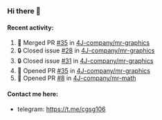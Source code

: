 ### Hi there 👋

#### Recent activity:
<!--START_SECTION:activity-->
1. 🎉 Merged PR [#35](https://github.com/4J-company/mr-graphics/pull/35) in [4J-company/mr-graphics](https://github.com/4J-company/mr-graphics)
2. 🔒 Closed issue [#28](https://github.com/4J-company/mr-graphics/issues/28) in [4J-company/mr-graphics](https://github.com/4J-company/mr-graphics)
3. 🔒 Closed issue [#31](https://github.com/4J-company/mr-graphics/issues/31) in [4J-company/mr-graphics](https://github.com/4J-company/mr-graphics)
4. 💪 Opened PR [#35](https://github.com/4J-company/mr-graphics/pull/35) in [4J-company/mr-graphics](https://github.com/4J-company/mr-graphics)
5. 💪 Opened PR [#8](https://github.com/4J-company/mr-math/pull/8) in [4J-company/mr-math](https://github.com/4J-company/mr-math)
<!--END_SECTION:activity-->

#### Contact me here:
 - telegram: https://t.me/cgsg106
